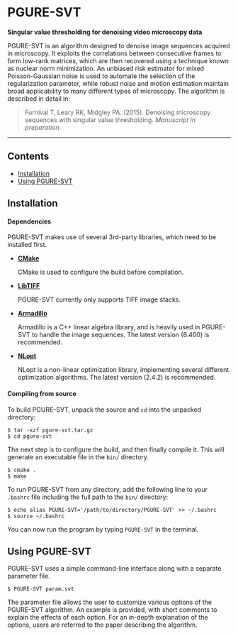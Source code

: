 # PGURE-SVT

**Singular value thresholding for denoising video microscopy data**

PGURE-SVT is an algorithm designed to denoise image sequences acquired in microscopy. It exploits the correlations between
consecutive frames to form low-rank matrices, which are then recovered using a technique known as nuclear norm minimization.
An unbiased risk estimator for mixed Poisson-Gaussian noise is used to automate the selection of the regularization parameter, while
robust noise and motion estimation maintain broad applicability to many different types of microscopy. The algorithm is
described in detail in: 

> Furnival T, Leary RK, Midgley PA. (2015). Denoising microscopy sequences with singular 
> value thresholding. *Manuscript in preparation.*

---

## Contents

+ [Installation](#installation)
+ [Using PGURE-SVT](#using-pgure-svt)

## Installation

#### Dependencies

PGURE-SVT makes use of several 3rd-party libraries, which need to be installed first.

+ **[CMake](http://www.cmake.org)** 

   CMake is used to configure the build before compilation.

+ **[LibTIFF](http://www.remotesensing.org/libtiff/)** 

   PGURE-SVT currently only supports TIFF image stacks.

+ **[Armadillo](http://arma.sourceforge.net)**

   Armadillo is a C++ linear algebra library, and is heavily used in PGURE-SVT to handle the image
   sequences. The latest version (6.400) is recommended.
   
+ **[NLopt](http://ab-initio.mit.edu/wiki/index.php/NLopt)** 

   NLopt is a non-linear optimization library, implementing several different optimization algorithms.
   The latest version (2.4.2) is recommended.

#### Compiling from source

To build PGURE-SVT, unpack the source and `cd` into the unpacked directory:

```
$ tar -xzf pgure-svt.tar.gz
$ cd pgure-svt
```

The next step is to configure the build, and then finally compile it. This will generate 
an executable file in the `bin/` directory. 

```
$ cmake .
$ make
```

To run PGURE-SVT from any directory, add the following line to your `.bashrc` file including
the full path to the `bin/` directory:

```
$ echo alias PGURE-SVT='/path/to/directory/PGURE-SVT' >> ~/.bashrc
$ source ~/.bashrc
```

You can now run the program by typing `PGURE-SVT` in the terminal.

## Using PGURE-SVT

PGURE-SVT uses a simple command-line interface along with a separate parameter file.

```
$ PGURE-SVT param.svt
```

The parameter file allows the user to customize various options of the PGURE-SVT
algorithm. An example is provided, with short comments to explain the effects of
each option. For an in-depth explanation of the options, users are referred to the
paper describing the algorithm.














